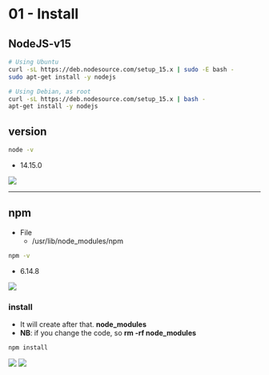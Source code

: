 # 01 - Install

## NodeJS-v15
````bash
# Using Ubuntu
curl -sL https://deb.nodesource.com/setup_15.x | sudo -E bash -
sudo apt-get install -y nodejs

# Using Debian, as root
curl -sL https://deb.nodesource.com/setup_15.x | bash -
apt-get install -y nodejs
````

## version
````bash
node -v
````
* 14.15.0

[<img src="https://i.imgur.com/RuVALaD.png">](https://i.imgur.com/RuVALaD.png)

---

## npm

* File
    * /usr/lib/node_modules/npm
````bash
npm -v
````
* 6.14.8

[<img src="https://i.imgur.com/DBoNdwL.png">](https://i.imgur.com/DBoNdwL.png)

### install

* It will create after that. **node_modules**
* **NB**: if you change the code, so **rm -rf node_modules**
````bash
npm install
````
[<img src="https://i.imgur.com/sIvUTds.png">](https://i.imgur.com/sIvUTds.png)
[<img src="https://i.imgur.com/2JTtmfz.png">](https://i.imgur.com/2JTtmfz.png)
